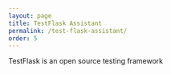 ```yaml
---
layout: page
title: TestFlask Assistant
permalink: /test-flask-assistant/
order: 5
---
```


TestFlask is an open source testing framework